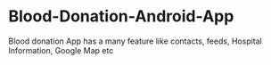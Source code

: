 # Blood-Donation-Android-App
Blood donation App has a many feature like contacts, feeds, Hospital Information, Google Map etc
